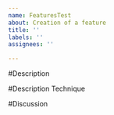 ```yaml
---
name: FeaturesTest
about: Creation of a feature
title: ''
labels: ''
assignees: ''

---
```


#Description


#Description Technique


#Discussion
